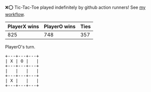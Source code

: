 :x::o: Tic-Tac-Toe played indefinitely by github action runners! See [my workflow](.github/workflows/play.yaml).

|PlayerX wins|PlayerO wins|Ties|
|-|-|-|
|825|748|357|

PlayerO's turn.

<pre>
+---+---+---+
| X | O |   |
+---+---+---+
|   |   |   |
+---+---+---+
| X |   |   |
+---+---+---+
</pre>